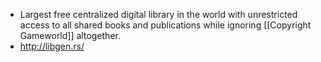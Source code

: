 - Largest free centralized digital library in the world with unrestricted access to all shared books and publications while ignoring [[Copyright Gameworld]] altogether.
- http://libgen.rs/